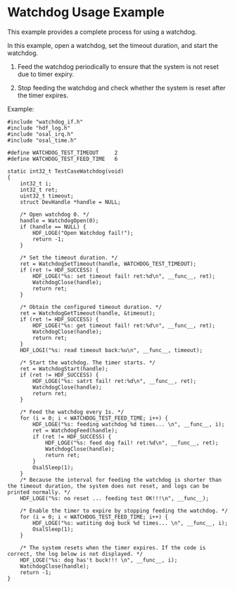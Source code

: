 # Watchdog Usage Example<a name="EN-US_TOPIC_0000001052657651"></a>

This example provides a complete process for using a watchdog.

In this example, open a watchdog, set the timeout duration, and start the watchdog.

1. Feed the watchdog periodically to ensure that the system is not reset due to timer expiry.

2. Stop feeding the watchdog and check whether the system is reset after the timer expires.

Example:

```
#include "watchdog_if.h"
#include "hdf_log.h"
#include "osal_irq.h"
#include "osal_time.h"

#define WATCHDOG_TEST_TIMEOUT     2
#define WATCHDOG_TEST_FEED_TIME   6

static int32_t TestCaseWatchdog(void)
{
    int32_t i;
    int32_t ret;
    uint32_t timeout;
    struct DevHandle *handle = NULL;

    /* Open watchdog 0. */
    handle = WatchdogOpen(0);
    if (handle == NULL) {
        HDF_LOGE("Open Watchdog fail!");
        return -1;
    }

    /* Set the timeout duration. */
    ret = WatchdogSetTimeout(handle, WATCHDOG_TEST_TIMEOUT);
    if (ret != HDF_SUCCESS) {
        HDF_LOGE("%s: set timeout fail! ret:%d\n", __func__, ret);
        WatchdogClose(handle);
        return ret;
    }

    /* Obtain the configured timeout duration. */
    ret = WatchdogGetTimeout(handle, &timeout);
    if (ret != HDF_SUCCESS) {
        HDF_LOGE("%s: get timeout fail! ret:%d\n", __func__, ret);
        WatchdogClose(handle);
        return ret;
    }
    HDF_LOGI("%s: read timeout back:%u\n", __func__, timeout);

    /* Start the watchdog. The timer starts. */
    ret = WatchdogStart(handle);
    if (ret != HDF_SUCCESS) {
        HDF_LOGE("%s: satrt fail! ret:%d\n", __func__, ret);
        WatchdogClose(handle);
        return ret;
    }

    /* Feed the watchdog every 1s. */
    for (i = 0; i < WATCHDOG_TEST_FEED_TIME; i++) {
        HDF_LOGE("%s: feeding watchdog %d times... \n", __func__, i);
        ret = WatchdogFeed(handle);
        if (ret != HDF_SUCCESS) {
            HDF_LOGE("%s: feed dog fail! ret:%d\n", __func__, ret);
            WatchdogClose(handle);
            return ret;
        }
        OsalSleep(1);
    }
    /* Because the interval for feeding the watchdog is shorter than the timeout duration, the system does not reset, and logs can be printed normally. */
    HDF_LOGE("%s: no reset ... feeding test OK!!!\n", __func__);

    /* Enable the timer to expire by stopping feeding the watchdog. */
    for (i = 0; i < WATCHDOG_TEST_FEED_TIME; i++) {
        HDF_LOGE("%s: watiting dog buck %d times... \n", __func__, i);
        OsalSleep(1);
    }

    /* The system resets when the timer expires. If the code is correct, the log below is not displayed. */
    HDF_LOGE("%s: dog has't buck!!! \n", __func__, i);
    WatchdogClose(handle);
    return -1;
}
```

